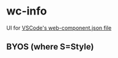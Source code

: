 # wc-info

UI for [VSCode's web-component.json file](https://code.visualstudio.com/updates/v1_30#_html-custom-tags-attributes-support)

## BYOS (where S=Style)

<!--
```
<custom-element-demo>
  <template>
    <div>
        <style>
        .card {
            padding: 16px;
            mix-blend-mode: difference;
            display: flex;
            flex-direction: column;
            align-items: center;
            transition: all 0.3s cubic-bezier(.25, .8, .25, 1);

            /* Add shadows to create the "card" effect */
            box-shadow: 0 4px 8px 0 rgba(0, 0, 0, 0.2);
            /* transition: 0.3s; */
        }
        .WCLabel{
            font-weight: 800;
        }
        dt{
            font-weight: 700;
        }
        .WCInfo.card{
            display: flex;
            flex-direction: column;
            align-items: flex-start;
        }
        </style>
        <wc-info-base href="https://unpkg.com/wc-info@0.0.1/web-components.json"></wc-info-base>
        <script type="module" src="../wc-info-base.js"></script>
    </div>
  </template>
</custom-element-demo>
```
-->


